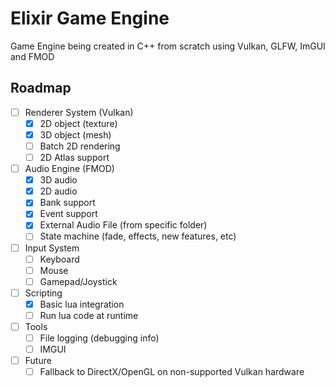 # Elixir Game Engine

Game Engine being created in C++ from scratch using Vulkan, GLFW, ImGUI and FMOD

## Roadmap

- [ ] Renderer System (Vulkan)
  - [X] 2D object (texture)
  - [X] 3D object (mesh)
  - [ ] Batch 2D rendering
  - [ ] 2D Atlas support
- [ ] Audio Engine (FMOD)
  - [X] 3D audio
  - [X] 2D audio
  - [X] Bank support
  - [X] Event support
  - [X] External Audio File (from specific folder)
  - [ ] State machine (fade, effects, new features, etc)
- [ ] Input System
  - [ ] Keyboard
  - [ ] Mouse
  - [ ] Gamepad/Joystick
- [ ] Scripting
  - [X] Basic lua integration
  - [ ] Run lua code at runtime
- [ ] Tools
  - [ ] File logging (debugging info)
  - [ ] IMGUI
- [ ] Future
  - [ ] Fallback to DirectX/OpenGL on non-supported Vulkan hardware